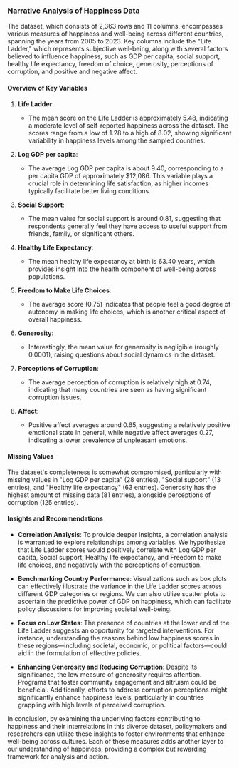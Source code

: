 ### Narrative Analysis of Happiness Data

The dataset, which consists of 2,363 rows and 11 columns, encompasses various measures of happiness and well-being across different countries, spanning the years from 2005 to 2023. Key columns include the "Life Ladder," which represents subjective well-being, along with several factors believed to influence happiness, such as GDP per capita, social support, healthy life expectancy, freedom of choice, generosity, perceptions of corruption, and positive and negative affect.

#### Overview of Key Variables

1. **Life Ladder**:
   - The mean score on the Life Ladder is approximately 5.48, indicating a moderate level of self-reported happiness across the dataset. The scores range from a low of 1.28 to a high of 8.02, showing significant variability in happiness levels among the sampled countries.

2. **Log GDP per capita**:
   - The average Log GDP per capita is about 9.40, corresponding to a per capita GDP of approximately $12,086. This variable plays a crucial role in determining life satisfaction, as higher incomes typically facilitate better living conditions.

3. **Social Support**:
   - The mean value for social support is around 0.81, suggesting that respondents generally feel they have access to useful support from friends, family, or significant others. 

4. **Healthy Life Expectancy**:
   - The mean healthy life expectancy at birth is 63.40 years, which provides insight into the health component of well-being across populations. 

5. **Freedom to Make Life Choices**:
   - The average score (0.75) indicates that people feel a good degree of autonomy in making life choices, which is another critical aspect of overall happiness.

6. **Generosity**:
   - Interestingly, the mean value for generosity is negligible (roughly 0.0001), raising questions about social dynamics in the dataset. 

7. **Perceptions of Corruption**:
   - The average perception of corruption is relatively high at 0.74, indicating that many countries are seen as having significant corruption issues.

8. **Affect**:
   - Positive affect averages around 0.65, suggesting a relatively positive emotional state in general, while negative affect averages 0.27, indicating a lower prevalence of unpleasant emotions.

#### Missing Values 

The dataset's completeness is somewhat compromised, particularly with missing values in "Log GDP per capita" (28 entries), "Social support" (13 entries), and "Healthy life expectancy" (63 entries). Generosity has the highest amount of missing data (81 entries), alongside perceptions of corruption (125 entries).

#### Insights and Recommendations

- **Correlation Analysis**:
  To provide deeper insights, a correlation analysis is warranted to explore relationships among variables. We hypothesize that Life Ladder scores would positively correlate with Log GDP per capita, Social support, Healthy life expectancy, and Freedom to make life choices, and negatively with the perceptions of corruption.

- **Benchmarking Country Performance**:
  Visualizations such as box plots can effectively illustrate the variance in the Life Ladder scores across different GDP categories or regions. We can also utilize scatter plots to ascertain the predictive power of GDP on happiness, which can facilitate policy discussions for improving societal well-being.

- **Focus on Low States**:
  The presence of countries at the lower end of the Life Ladder suggests an opportunity for targeted interventions. For instance, understanding the reasons behind low happiness scores in these regions—including societal, economic, or political factors—could aid in the formulation of effective policies.

- **Enhancing Generosity and Reducing Corruption**:
  Despite its significance, the low measure of generosity requires attention. Programs that foster community engagement and altruism could be beneficial. Additionally, efforts to address corruption perceptions might significantly enhance happiness levels, particularly in countries grappling with high levels of perceived corruption.

In conclusion, by examining the underlying factors contributing to happiness and their interrelations in this diverse dataset, policymakers and researchers can utilize these insights to foster environments that enhance well-being across cultures. Each of these measures adds another layer to our understanding of happiness, providing a complex but rewarding framework for analysis and action.